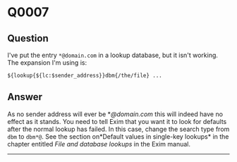 Q0007
=====

Question
--------

I've put the entry `*@domain.com` in a lookup database, but it isn't
working. The expansion I'm using is:

    ${lookup{${lc:$sender_address}}dbm{/the/file} ...

Answer
------

As no sender address will ever be **@domain.com* this will indeed have
no effect as it stands. You need to tell Exim that you want it to look
for defaults after the normal lookup has failed. In this case, change
the search type from `dbm` to `dbm*@`. See the section on*Default values
in single-key lookups\* in the chapter entitled *File and database
lookups* in the Exim manual.

* * * * *
